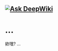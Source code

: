 [![Ask DeepWiki](https://deepwiki.com/badge.svg)](https://deepwiki.com/oillusions/loader)
---
# ...
欸嘿?
...
